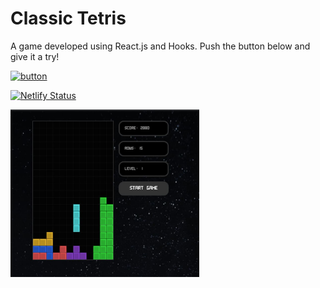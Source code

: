 # Classic Tetris

 A game developed using React.js and Hooks. Push the button below and give it a try!

 [![button](http://www.presentationpro.com/images/product/medium/slide/PPP_CGENE_LT3_Presentation-PowerPoint-Slide-Graphic_Push_Button_Up.jpg)](https://classic-tetrisgame.netlify.app/)


[![Netlify Status](https://api.netlify.com/api/v1/badges/57de9254-5575-4734-83ff-c345fd6024f4/deploy-status)](https://app.netlify.com/sites/classic-tetrisgame/deploys)


<img src="./src/img/tetris.jpg" width="60%">